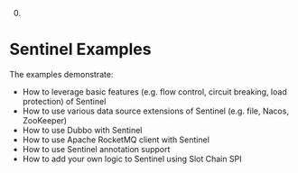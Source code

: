 0.
# Sentinel Examples

The examples demonstrate:

- How to leverage basic features (e.g. flow control, circuit breaking, load protection) of Sentinel
- How to use various data source extensions of Sentinel (e.g. file, Nacos, ZooKeeper)
- How to use Dubbo with Sentinel
- How to use Apache RocketMQ client with Sentinel
- How to use Sentinel annotation support
- How to add your own logic to Sentinel using Slot Chain SPI
